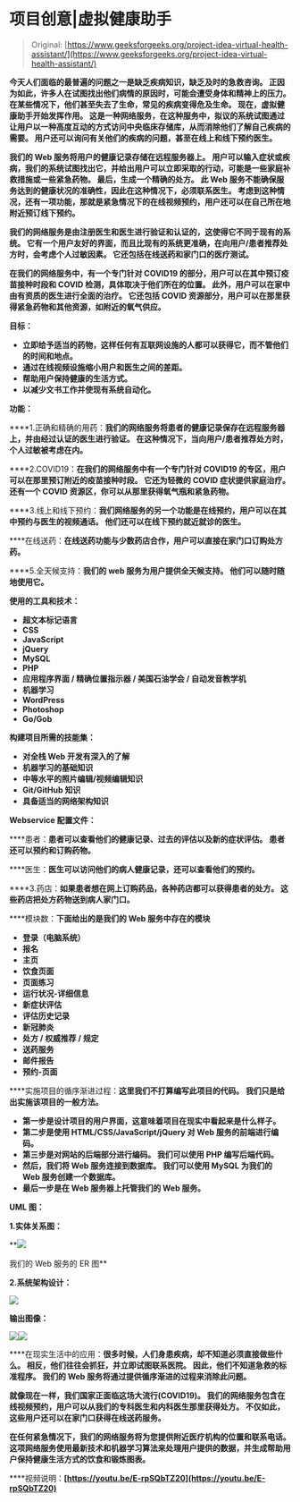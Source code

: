 # 项目创意|虚拟健康助手

> Original: [https://www.geeksforgeeks.org/project-idea-virtual-health-assistant/](https://www.geeksforgeeks.org/project-idea-virtual-health-assistant/)

****今天人们面临的最普遍的问题之一是缺乏疾病知识，缺乏及时的急救咨询。 正因为如此，许多人在试图找出他们病情的原因时，可能会遭受身体和精神上的压力。 在某些情况下，他们甚至失去了生命，常见的疾病变得危及生命。 现在，虚拟健康助手开始发挥作用。 这是一种网络服务，在这种服务中，拟议的系统试图通过让用户以一种高度互动的方式访问中央临床存储库，从而消除他们了解自己疾病的需要。 用户还可以询问有关他们的疾病的问题，甚至在线上和线下预约医生。****

**我们的 Web 服务将用户的健康记录存储在远程服务器上。 用户可以输入症状或疾病，我们的系统试图找出它，并给出用户可以立即采取的行动，可能是一些家庭补救措施或一些紧急药物。 最后，生成一个精确的处方。 此 Web 服务不能确保服务达到的健康状况的准确性，因此在这种情况下，必须联系医生。 考虑到这种情况，还有一项功能，那就是紧急情况下的在线视频预约，用户还可以在自己所在地附近预订线下预约。**

**我们的网络服务是由注册医生和医生进行验证和认证的，这使得它不同于现有的系统。 它有一个用户友好的界面，而且比现有的系统更准确，在向用户/患者推荐处方时，会考虑个人过敏因素。 它还包括在线送药和家门口的医疗测试。**

**在我们的网络服务中，有一个专门针对 COVID19 的部分，用户可以在其中预订疫苗接种时段和 COVID 检测，具体取决于他们所在的位置。 此外，用户可以在家中由有资质的医生进行全面的治疗。 它还包括 COVID 资源部分，用户可以在那里获得紧急药物和其他资源，如附近的氧气供应。**

****目标：****

*   **立即给予适当的药物，这样任何有互联网设施的人都可以获得它，而不管他们的时间和地点。**
*   **通过在线视频设施缩小用户和医生之间的差距。**
*   **帮助用户保持健康的生活方式。**
*   **以减少文书工作并使现有系统自动化。**

****功能：****

****1.正确和精确的用药：**我们的网络服务将患者的健康记录保存在远程服务器上，并由经过认证的医生进行验证。 在这种情况下，当向用户/患者推荐处方时，个人过敏被考虑在内。**

****2.COVID19：**在我们的网络服务中有一个专门针对 COVID19 的专区，用户可以在那里预订附近的疫苗接种时段。 它还为轻微的 COVID 症状提供家庭治疗。 还有一个 COVID 资源区，你可以从那里获得氧气瓶和紧急药物。**

****3.线上和线下预约：**我们网络服务的另一个功能是在线预约，用户可以在其中预约与医生的视频通话。 他们还可以在线下预约就近就诊的医生。**

****在线送药：**在线送药功能与少数药店合作，用户可以直接在家门口订购处方药。**

****5.全天候支持：**我们的 web 服务为用户提供全天候支持。 他们可以随时随地使用它。**

****使用的工具和技术：****

*   **超文本标记语言**
*   **CSS**
*   **JavaScript**
*   **jQuery**
*   **MySQL**
*   **PHP**
*   **应用程序界面 / 精确位置指示器 / 美国石油学会 / 自动发音教学机**
*   **机器学习**
*   **WordPress**
*   **Photoshop**
*   **Go/Gob**

****构建项目所需的技能集：****

*   **对全栈 Web 开发有深入的了解**
*   **机器学习的基础知识**
*   **中等水平的照片编辑/视频编辑知识**
*   **Git/GitHub 知识**
*   **具备适当的网络架构知识**

****Webservice 配置文件：****

****患者：**患者可以查看他们的健康记录、过去的评估以及新的症状评估。 患者还可以预约和订购药物。**

****医生：**医生可以访问他们的病人健康记录，还可以查看他们的预约。**

****3.药店：**如果患者想在网上订购药品，各种药店都可以获得患者的处方。 这些药店把处方药物送到病人家门口。**

****模块数：**下面给出的是我们的 Web 服务中存在的模块**

*   **登录（电脑系统）**
*   **报名**
*   **主页**
*   **饮食页面**
*   **页面练习**
*   **运行状况-详细信息**
*   **新症状评估**
*   **评估历史记录**
*   **新冠肺炎**
*   **处方 / 权威推荐 / 规定**
*   **送药服务**
*   **邮件报告**
*   **预约-页面**

****实施项目的循序渐进过程：**这里我们不打算编写此项目的代码。 我们只是给出实施该项目的一般方法。**

*   **第一步是设计项目的用户界面，这意味着项目在现实中看起来是什么样子。**
*   **第二步是使用 HTML/CSS/JavaScript/jQuery 对 Web 服务的前端进行编码。**
*   **第三步是对网站的后端部分进行编码。 我们可以使用 PHP 编写后端代码。**
*   **然后，我们将 Web 服务连接到数据库。 我们可以使用 MySQL 为我们的 Web 服务创建一个数据库。**
*   **最后一步是在 Web 服务器上托管我们的 Web 服务。**

****UML 图：****

****1.实体关系图：****

**![](img/2f80442e94a96c65a7bd50c299eb13d4.png)

我们的 Web 服务的 ER 图** 

****2.系统架构设计：****

**![](img/fc81e1166947011689c08a635ce6ab04.png)**

****输出图像：****

**![](img/33ec4a80e80744c2dca3c8a0023e2eee.png)![](img/8e0c265647c67e3b3f1301c6c453d260.png)**

****在现实生活中的应用：**很多时候，人们身患疾病，却不知道必须直接做些什么。 相反，他们往往会抓狂，并立即试图联系医院。 因此，他们不知道急救的标准程序。 我们的 Web 服务将通过提供循序渐进的过程来消除此问题。**

**就像现在一样，我们国家正面临这场大流行(COVID19)。 我们的网络服务包含在线视频预约，用户可以从我们的专科医生和内科医生那里获得处方。 不仅如此，这些用户还可以在家门口获得在线送药服务。**

**在任何紧急情况下，我们的网络服务将为您提供附近医疗机构的位置和联系电话。 这项网络服务使用最新技术和机器学习算法来处理用户提供的数据，并生成帮助用户保持健康生活方式的饮食和锻炼图表。**

****视频说明：**[https://youtu.be/E-rpSQbTZ20](https://youtu.be/E-rpSQbTZ20)**